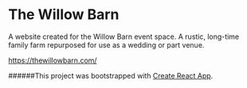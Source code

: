 # The Willow Barn

A website created for the Willow Barn event space. A rustic, long-time family farm repurposed for use as a wedding or part venue.

https://thewillowbarn.com/

######This project was bootstrapped with [Create React App](https://github.com/facebookincubator/create-react-app).
